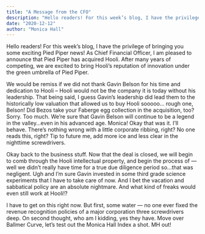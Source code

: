 ```yaml
---
title: "A Message from the CFO"
description: "Hello readers! For this week’s blog, I have the privilege of bringing you some exciting Pied Piper news!"
date: "2020-12-12"
author: "Monica Hall"
---
```


Hello readers! For this week’s blog, I have the privilege of bringing you some exciting Pied Piper news! As Chief Financial Officer, I am pleased to announce that Pied Piper has acquired Hooli. After many years of competing, we are excited to bring Hooli’s reputation of innovation under the green umbrella of Pied Piper.

We would be remiss if we did not thank Gavin Belson for his time and dedication to Hooli – Hooli would not be the company it is today without his leadership. That being said, I guess Gavin’s leadership did lead them to the historically low valuation that allowed us to buy Hooli sooooo… rough one, Belson! Did Bezos take your Faberge egg collection in the acquisition, too? Sorry. Too much. We’re sure that Gavin Belson will continue to be a legend in the valley…even in his advanced age. Monica! Okay that was it. I’ll behave. There’s nothing wrong with a little corporate ribbing, right? No one reads this, right? Tip to future me, add more ice and less clear in the nighttime screwdrivers.

Okay back to the business stuff. Now that the deal is closed, we will begin to comb through the Hooli intellectual property, and begin the process of — well we didn’t really have time for a true due diligence period so…that was negligent. Ugh and I’m sure Gavin invested in some third grade science experiments that I have to take care of now. And I bet the vacation and sabbatical policy are an absolute nightmare. And what kind of freaks would even still work at Hooli!?

I have to get on this right now. But first, some water — no one ever fixed the revenue recognition policies of a major corporation three screwdrivers deep. On second thought, who am I kidding, yes they have. Move over Ballmer Curve, let’s test out the Monica Hall Index a shot. MH out!
